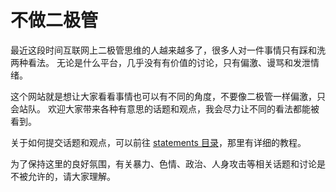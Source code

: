 # 不做二极管

最近这段时间互联网上二极管思维的人越来越多了，很多人对一件事情只有踩和洗两种看法。
无论是什么平台，几乎没有有价值的讨论，只有偏激、谩骂和发泄情绪。

这个网站就是想让大家看看事情也可以有不同的角度，不要像二极管一样偏激，只会站队。
欢迎大家带来各种有意思的话题和观点，我会尽力让不同的看法都能被看到。

关于如何提交话题和观点，可以前往 [statements 目录](https://github.com/wbzejg/wbzejg.github.io/tree/main/statements)，那里有详细的教程。

为了保持这里的良好氛围，有关暴力、色情、政治、人身攻击等相关话题和讨论是不被允许的，请大家理解。